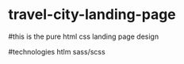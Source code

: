 # travel-city-landing-page

#this is the pure html css landing page design

#technologies
htlm
sass/scss
